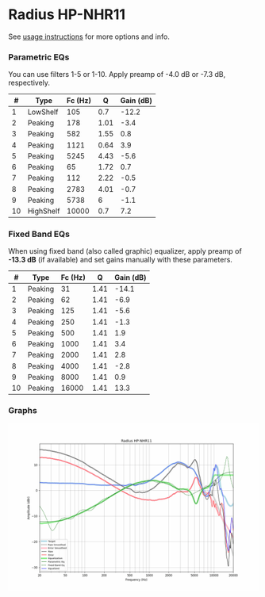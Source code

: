 # Radius HP-NHR11
See [usage instructions](https://github.com/jaakkopasanen/AutoEq#usage) for more options and info.

### Parametric EQs
You can use filters 1-5 or 1-10. Apply preamp of -4.0 dB or -7.3 dB, respectively.

|   # | Type      |   Fc (Hz) |    Q |   Gain (dB) |
|-----|-----------|-----------|------|-------------|
|   1 | LowShelf  |       105 | 0.7  |       -12.2 |
|   2 | Peaking   |       178 | 1.01 |        -3.4 |
|   3 | Peaking   |       582 | 1.55 |         0.8 |
|   4 | Peaking   |      1121 | 0.64 |         3.9 |
|   5 | Peaking   |      5245 | 4.43 |        -5.6 |
|   6 | Peaking   |        65 | 1.72 |         0.7 |
|   7 | Peaking   |       112 | 2.22 |        -0.5 |
|   8 | Peaking   |      2783 | 4.01 |        -0.7 |
|   9 | Peaking   |      5738 | 6    |        -1.1 |
|  10 | HighShelf |     10000 | 0.7  |         7.2 |

### Fixed Band EQs
When using fixed band (also called graphic) equalizer, apply preamp of **-13.3 dB** (if available) and set gains manually with these parameters.

|   # | Type    |   Fc (Hz) |    Q |   Gain (dB) |
|-----|---------|-----------|------|-------------|
|   1 | Peaking |        31 | 1.41 |       -14.1 |
|   2 | Peaking |        62 | 1.41 |        -6.9 |
|   3 | Peaking |       125 | 1.41 |        -5.6 |
|   4 | Peaking |       250 | 1.41 |        -1.3 |
|   5 | Peaking |       500 | 1.41 |         1.9 |
|   6 | Peaking |      1000 | 1.41 |         3.4 |
|   7 | Peaking |      2000 | 1.41 |         2.8 |
|   8 | Peaking |      4000 | 1.41 |        -2.8 |
|   9 | Peaking |      8000 | 1.41 |         0.9 |
|  10 | Peaking |     16000 | 1.41 |        13.3 |

### Graphs
![](./Radius%20HP-NHR11.png)

